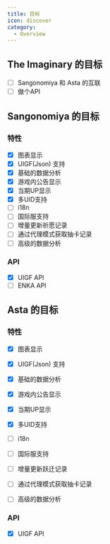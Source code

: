 ```yaml
---
title: 目标
icon: discover
category:
  - Overview
---
```


## The Imaginary 的目标

- [ ] Sangonomiya 和 Asta 的互联
- [ ] 做个API

## Sangonomiya 的目标

### 特性

- [x] 图表显示
- [x] UIGF(Json) 支持
- [x] 基础的数据分析
- [x] 游戏内公告显示
- [x] 当期UP显示
- [x] 多UID支持
- [ ] i18n
- [ ] 国际服支持
- [ ] 增量更新祈愿记录
- [ ] 通过代理模式获取抽卡记录
- [ ] 高级的数据分析

### API

- [x] UIGF API
- [ ] ENKA API

## Asta 的目标

### 特性

- [x] 图表显示
- [x] UIGF(Json) 支持
- [x] 基础的数据分析
- [x] 游戏内公告显示
- [x] 当期UP显示
- [x] 多UID支持
- [ ] i18n
- [ ] 国际服支持
- [ ] 增量更新跃迁记录
- [ ] 通过代理模式获取抽卡记录
- [ ] 高级的数据分析


### API

- [x] UIGF API
